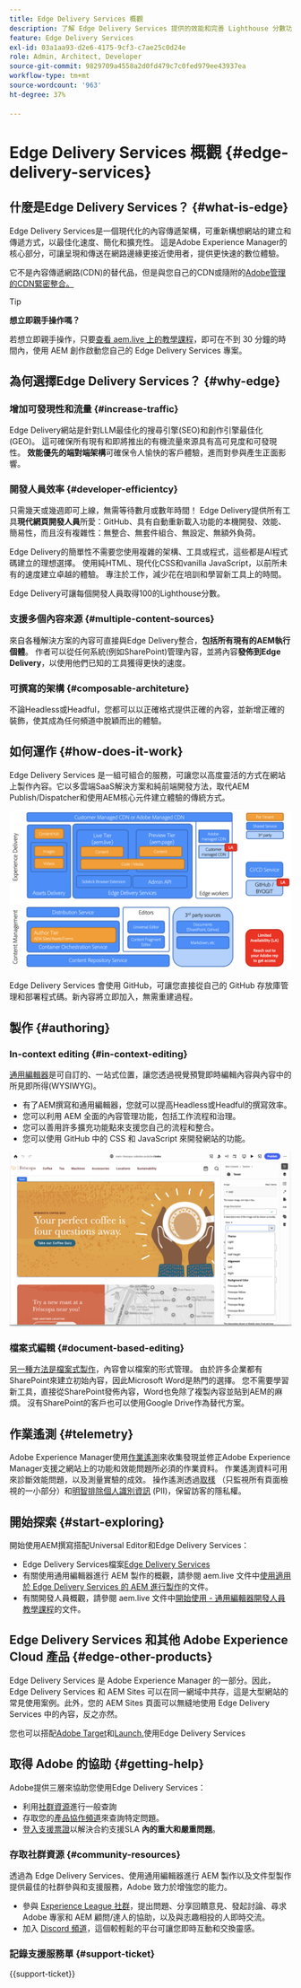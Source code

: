 ```yaml
---
title: Edge Delivery Services 概觀
description: 了解 Edge Delivery Services 提供的效能和完善 Lighthouse 分數功能對 AEM as a Cloud Service 有什麼好處。
feature: Edge Delivery Services
exl-id: 03a1aa93-d2e6-4175-9cf3-c7ae25c0d24e
role: Admin, Architect, Developer
source-git-commit: 9829709a4558a2d0fd479c7c0fed979ee43937ea
workflow-type: tm+mt
source-wordcount: '963'
ht-degree: 37%

---
```



# Edge Delivery Services 概觀 {#edge-delivery-services}

## 什麼是Edge Delivery Services？ {#what-is-edge}

Edge Delivery Services是一個現代化的內容傳遞架構，可重新構想網站的建立和傳遞方式，以最佳化速度、簡化和擴充性。 這是Adobe Experience Manager的核心部分，可讓呈現和傳送在網路邊緣更接近使用者，提供更快速的數位體驗。

它不是內容傳遞網路(CDN)的替代品，但是與您自己的CDN或隨附的[Adobe管理的CDN緊密整合。](/help/implementing/dispatcher/cdn.md)

>[!TIP]
>
>**想立即親手操作嗎？**
>
>若想立即親手操作，只要[查看 aem.live 上的教學課程](https://www.aem.live/developer/ue-tutorial)，即可在不到 30 分鐘的時間內，使用 AEM 創作啟動您自己的 Edge Delivery Services 專案。


## 為何選擇Edge Delivery Services？ {#why-edge}

### 增加可發現性和流量 {#increase-traffic}

Edge Delivery網站是針對LLM最佳化的搜尋引擎(SEO)和創作引擎最佳化(GEO)。 這可確保所有現有和即將推出的有機流量來源具有高可見度和可發現性。 **效能優先的端對端架構**&#x200B;可確保令人愉快的客戶體驗，進而對參與產生正面影響。

### 開發人員效率 {#developer-efficientcy}

只需幾天或幾週即可上線，無需等待數月或數年時間！ Edge Delivery提供所有工具&#x200B;**現代網頁開發人員**&#x200B;所愛：GitHub、具有自動重新載入功能的本機開發、效能、簡易性，而且沒有複雜性：無整合、無套件組合、無設定、無額外負荷。

Edge Delivery的簡單性不需要您使用複雜的架構、工具或程式，這些都是AI程式碼建立的理想選擇。 使用純HTML、現代化CSS和vanilla JavaScript，以前所未有的速度建立卓越的體驗。 專注於工作，減少花在培訓和學習新工具上的時間。

Edge Delivery可讓每個開發人員取得100的Lighthouse分數。

### 支援多個內容來源 {#multiple-content-sources}

來自各種解決方案的內容可直接與Edge Delivery整合，**包括所有現有的AEM執行個體**。 作者可以從任何系統(例如SharePoint)管理內容，並將內容&#x200B;**發佈到Edge Delivery**，以使用他們已知的工具獲得更快的速度。

### 可撰寫的架構 {#composable-architeture}

不論Headless或Headful，您都可以以正確格式提供正確的內容，並新增正確的裝飾，使其成為任何頻道中脫穎而出的體驗。

## 如何運作 {#how-does-it-work}

Edge Delivery Services 是一組可組合的服務，可讓您以高度靈活的方式在網站上製作內容。它以多雲端SaaS解決方案和純前端開發方法，取代AEM Publish/Dispatcher和使用AEM核心元件建立體驗的傳統方式。

![Edge Delivery 架構](assets/aem-with-eds-architecture.png)

Edge Delivery Services 會使用 GitHub，可讓您直接從自己的 GitHub 存放庫管理和部署程式碼。新內容將立即加入，無需重建過程。

## 製作 {#authoring}

### In-context editing {#in-context-editing}

[通用編輯器](/help/implementing/universal-editor/introduction.md)是可自訂的、一站式位置，讓您透過視覺預覽即時編輯內容與內容中的所見即所得(WYSIWYG)。

* 有了AEM撰寫和通用編輯器，您就可以提高Headless或Headful的撰寫效率。
* 您可以利用 AEM 全面的內容管理功能，包括工作流程和治理。
* 您可以善用許多擴充功能點來支援您自己的流程和整合。
* 您可以使用 GitHub 中的 CSS 和 JavaScript 來開發網站的功能。

![使用通用編輯器進行 AEM 製作](assets/wysiwyg-authoring.png)

### 檔案式編輯 {#document-based-editing}

[另一種方法是檔案式製作](https://www.aem.live/docs/authoring)，內容會以檔案的形式管理。 由於許多企業都有SharePoint來建立初始內容，因此Microsoft Word是熱門的選擇。 您不需要學習新工具，直接從SharePoint發佈內容，Word也免除了複製內容並貼到AEM的麻煩。 沒有SharePoint的客戶也可以使用Google Drive作為替代方案。

## 作業遙測 {#telemetry}

Adobe Experience Manager使用[作業遙測](https://www.aem.live/docs/operational-telemetry)來收集發現並修正Adobe Experience Manager支援之網站上的功能和效能問題所必須的作業資料。 作業遙測資料可用來診斷效能問題，以及測量實驗的成效。 操作遙測透過[取樣](https://www.aem.live/docs/operational-telemetry#operational-telemetry-data-is-sampled) （只監視所有頁面檢視的一小部分）和[明智排除個人識別資訊](https://www.aem.live/docs/operational-telemetry#what-data-is-being-collected) (PII)，保留訪客的隱私權。

## 開始探索 {#start-exploring}

開始使用AEM撰寫搭配Universal Editor和Edge Delivery Services：

* Edge Delivery Services檔案[Edge Delivery Services](https://www.aem.live)
* 有關使用通用編輯器進行 AEM 製作的概觀，請參閱 aem.live 文件中[使用適用於 Edge Delivery Services 的 AEM 進行製作](https://www.aem.live/docs/aem-authoring)的文件。
* 有關開發人員概觀，請參閱 aem.live 文件中[開始使用 - 通用編輯器開發人員教學課程](https://www.aem.live/developer/ue-tutorial)的文件。

## Edge Delivery Services 和其他 Adobe Experience Cloud 產品 {#edge-other-products}

Edge Delivery Services 是 Adobe Experience Manager 的一部分。因此，Edge Delivery Services 和 AEM Sites 可以在同一網域中共存，這是大型網站的常見使用案例。此外，您的 AEM Sites 頁面可以無縫地使用 Edge Delivery Services 中的內容，反之亦然。

您也可以搭配[Adobe Target](https://www.aem.live/developer/target-integration)和[Launch.](https://experienceleague.adobe.com/zh-hant/docs/experience-platform/tags/home)使用Edge Delivery Services

## 取得 Adobe 的協助 {#getting-help}

Adobe提供三層來協助您使用Edge Delivery Services：

* 利用[社群資源](#community-resources)進行一般查詢
* 存取您的[產品協作頻道](#collaboration-channel)來查詢特定問題。
* [登入支援票證](#support-ticket)以解決合約支援SLA **內的重大和嚴重問題**。

### 存取社群資源 {#community-resources}

透過為 Edge Delivery Services、使用通用編輯器進行 AEM 製作以及文件型製作提供最佳的社群參與和支援服務，Adobe 致力於增強您的能力。

* 參與 [Experience League 社群](https://adobe.ly/3Q6kTKl)，提出問題、分享回饋意見、發起討論、尋求 Adobe 專家和 AEM 顧問/達人的協助，以及與志趣相投的人即時交流。
* 加入 [Discord 頻道](https://discord.gg/aem-live)，這個較輕鬆的平台可讓您即時互動和交換靈感。

### 記錄支援服務單 {#support-ticket}

{{support-ticket}}
